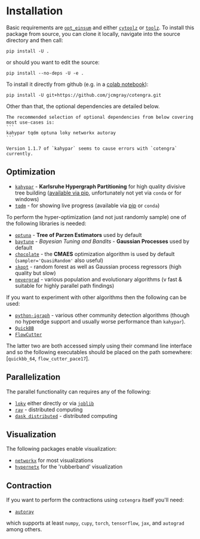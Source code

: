 # Installation

Basic requirements are
[`opt_einsum`](https://optimized-einsum.readthedocs.io/) and either
[`cytoolz`](https://github.com/pytoolz/cytoolz) or
[`toolz`](https://github.com/pytoolz/toolz).
To install this package from source, you can clone it
locally, navigate into the source directory and then call:

```
pip install -U .
```
or should you want to edit the source:
```
pip install --no-deps -U -e .
```
To install it directly from github (e.g. in a [colab notebook](https://colab.research.google.com/)):
```
pip install -U git+https://github.com/jcmgray/cotengra.git
```

Other than that, the optional dependencies are detailed below.

````{hint}
The recommended selection of optional dependencies from below covering most use-cases is:
```
kahypar tqdm optuna loky networkx autoray
```
````

```{warning}
Version 1.1.7 of `kahypar` seems to cause errors with `cotengra` currently.
```

## Optimization

* [`kahypar`](https://github.com/SebastianSchlag/kahypar) - **Karlsruhe Hypergraph Partitioning** for high quality divisive tree building ([available via pip](https://pypi.org/project/kahypar/), unfortunately not yet via `conda` or for windows)
* [`tqdm`](https://github.com/tqdm/tqdm) - for showing live progress (available via [pip](https://pypi.org/project/tqdm/) or `conda`)

To perform the hyper-optimization (and not just randomly sample) one of the following libraries is needed:

* [`optuna`](https://github.com/optuna/optuna) - **Tree of Parzen Estimators** used by default
* [`baytune`](https://github.com/HDI-Project/BTB) - *Bayesian Tuning and Bandits* - **Gaussian Processes** used by default
* [`chocolate`](https://chocolate.readthedocs.io/en/latest/) - the **CMAES** optimization algorithm is used by default (`sampler='QuasiRandom'` also useful)
* [`skopt`](https://scikit-optimize.github.io/stable/) - random forest as well as Gaussian process regressors (high quality but slow)
* [`nevergrad`](https://facebookresearch.github.io/nevergrad/) - various population and evolutionary algorithms (v fast & suitable for highly parallel path findings)

If you want to experiment with other algorithms then the following can be used:

* [`python-igraph`](https://igraph.org/python/) - various other community detection algorithms (though no hyperedge support and usually worse performance than `kahypar`).
* [`QuickBB`](https://www.hlt.utdallas.edu/~vgogate/quickbb.html)
* [`FlowCutter`](https://github.com/kit-algo/flow-cutter-pace17)

The latter two are both accessed simply using their command line interface and so the following executables should be placed on the path somewhere:
[`quickbb_64`, `flow_cutter_pace17`].


## Parallelization

The parallel functionality can requires any of the following:

* [`loky`](https://github.com/joblib/loky) either directly or via [`joblib`](https://joblib.readthedocs.io/)
* [`ray`](https://www.ray.io/) - distributed computing
* [`dask distributed`](http://distributed.dask.org) - distributed computing


## Visualization

The following packages enable visualization:

* [`networkx`](https://networkx.org/) for most visualizations
* [`hypernetx`](https://github.com/pnnl/HyperNetX) for the 'rubberband' visualization
## Contraction

If you want to perform the contractions using ``cotengra`` itself you'll need:

* [`autoray`](https://github.com/jcmgray/autoray)

which supports at least `numpy`, `cupy`, `torch`, `tensorflow`, `jax`, and `autograd` among others.

